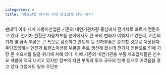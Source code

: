 ```yaml
---
categories: e
title: "한호산업 전기차 시대 단조업계 대안 제시"
---
```

팬데믹 이후 세계 자동차산업은 기존의 내연기관차량 중심에서 전기차로 빠르게 전환하고 있다. 전기차 전환은 자동차부품 분야에서도 큰 폭의 변화가 이뤄지고 있는데, 기존의 기계 및 금속 부품은 큰 폭으로 감소하고 반도체 등 전자부품은 증가할 것으로 예상된다.주단조업계는 엔진과 트랜스미션용 부품을 주로 생산해 왔는데 전기차 전환으로 인해 가장 큰 수요처를 잃을 위기에 처해 있다. 이에 기존의 내연기관용 부품 제조업체들은 신수요 개발에 적극 나서고 있지만 정부의 지원 부족과 투자 규모의 한계 등으로 어려움을 겪고 있다.그럼에도 일부 주단조